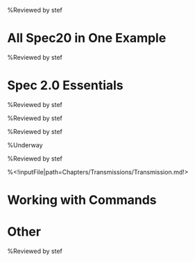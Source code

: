 <!inputFile|path=Chapters/Intro/Intro.md!>
%Reviewed by stef

# All Spec20 in One Example

<!inputFile|path=Chapters/FirstContact/FirstContactShrunk.md!> 

<!inputFile|path=Chapters/CaseStudyOne/CaseStudyOne.md!>
%Reviewed by stef


# Spec 2.0 Essentials

<!inputFile|path=Chapters/InANutshell/InANutshell.md!> 
%Reviewed by stef

<!inputFile|path=Chapters/TestingInSpec/TestingInSpec.md!> 
%Reviewed by stef

<!inputFile|path=Chapters/ThreePillarsOfSpec/ThreePillarsOfSpec.md!>
%Reviewed by stef

<!inputFile|path=Chapters/Reuse/Reuse.md!> 
%Underway

<!inputFile|path=Chapters/ListTreeTable/ListTreeTable.md!>
<!inputFile|path=Chapters/ManagingWindow/ManagingWindow.md!>

%Reviewed by stef

<!inputFile|path=Chapters/LayoutContruction/Layout.md!>

<!inputFile|path=Chapters/DynamicPresenter/DynamicPresenter.md!>

<!inputFile|path=Chapters/Menus/Menus.md!>

<!inputFile|path=Chapters/Style/Style.md!>

%<!inputFile|path=Chapters/Transmissions/Transmission.md!>

<!inputFile|path=Chapters/MorphicAthens/MorphicAthens.md!>



# Working with Commands

<!inputFile|path=Chapters/ContactBook2/ContactBook.md!>
<!inputFile|path=Chapters/Commander2/Commander.md!>

# Other
<!inputFile|path=Chapters/Inspector/Inspector.md!>
<!inputFile|path=Chapters/Tips/Tips.md!>
<!inputFile|path=Chapters/CaseStudyTwo/CaseStudyTwo.md!> 
%Reviewed by stef

